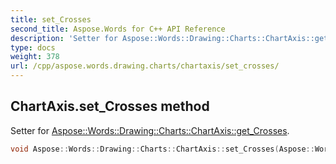 ```yaml
---
title: set_Crosses
second_title: Aspose.Words for C++ API Reference
description: 'Setter for Aspose::Words::Drawing::Charts::ChartAxis::get_Crosses.'
type: docs
weight: 378
url: /cpp/aspose.words.drawing.charts/chartaxis/set_crosses/
---
```

## ChartAxis.set_Crosses method


Setter for [Aspose::Words::Drawing::Charts::ChartAxis::get_Crosses](../get_crosses/).

```cpp
void Aspose::Words::Drawing::Charts::ChartAxis::set_Crosses(Aspose::Words::Drawing::Charts::AxisCrosses value)
```

